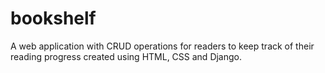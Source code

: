 # bookshelf
<p>A web application with CRUD operations for readers to keep track of their reading progress created using HTML, CSS and Django. </p>
